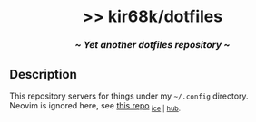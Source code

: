 <h1 align="center"> >> kir68k/dotfiles </h1>
<h3 align="center"><i>~ Yet another dotfiles repository ~</i></h3>

## Description
This repository servers for things under my `~/.config` directory.  
Neovim is ignored here, see [this repo](https://tea.krxt.dev/kir68k/nvim/) <sub>[ice](https://codeberg.org/kir68k/dotfiles/) | [hub](https://github.com/kir68k/dotfiles/).
